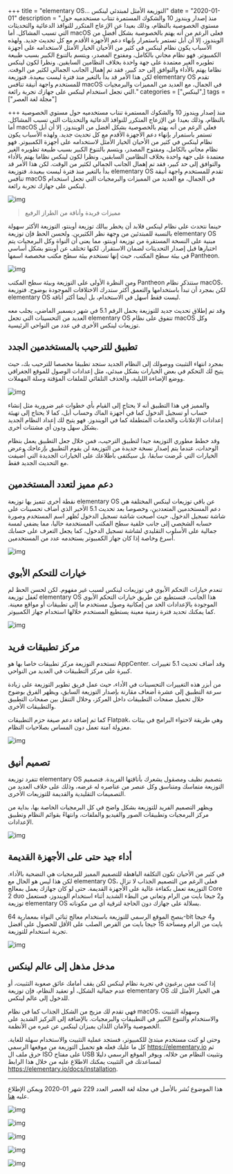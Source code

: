 +++
title = "elementary OS... التوزيعة الأمثل لمبتدئي لينكس"
date = "2020-01-01"
description = "منذ إصدار ويندوز 10 والشكوك المستمرة تنتاب مستخدميه حول مستوي الخصوصية بالنظام، وذلك بعيدا عن الإزعاج المتكرر للنوافذ الدعائية والتحديثات التي تسبب المشاكل. أما macOS فعلى الرغم من أنه يهتم بالخصوصية بشكل أفضل من الويندوز، إلا أن أبل تستمر باستمرار بإنهاء دعم الأجهزة الأقدم مع كل تحديث جديد. ولهذه الأسباب يكون نظام لينكس في كثير من الأحيان الخيار الأمثل لاستخدامه على أجهزة الكمبيوتر. فهو نظام مجاني بالكامل، ومفتوح المصدر، ويتسم بالتنوع الكبير بسبب طبيعة تطويره الغير معتمدة على جهة واحدة بخلاف النظامين السابقين. ونظرا لكون لينكس نظاما يهتم بالأداء والتوافق إلى حد كبير، فقد تم إهمال الجانب الجمالي لكثير من الوقت. لكن هذا الأمر قد بدأ بالتغير منذ فترة ليست ببعيدة. فتوزيعة elementary OS تقدم للمستخدم واجهة أنيقة تنافس macOS في الجمال، مع العديد من المميزات والبرمجيات التي تجعل استخدام لينكس على جهازك تجربة رائعة."
categories = ["لينكس",]
tags = ["مجلة لغة العصر"]

+++
منذ إصدار ويندوز 10 والشكوك المستمرة تنتاب مستخدميه حول مستوي الخصوصية بالنظام، وذلك بعيدا عن الإزعاج المتكرر للنوافذ الدعائية والتحديثات التي تسبب المشاكل. أما macOS فعلى الرغم من أنه يهتم بالخصوصية بشكل أفضل من الويندوز، إلا أن أبل تستمر باستمرار بإنهاء دعم الأجهزة الأقدم مع كل تحديث جديد. ولهذه الأسباب يكون نظام لينكس في كثير من الأحيان الخيار الأمثل لاستخدامه على أجهزة الكمبيوتر. فهو نظام مجاني بالكامل، ومفتوح المصدر، ويتسم بالتنوع الكبير بسبب طبيعة تطويره الغير معتمدة على جهة واحدة بخلاف النظامين السابقين. ونظرا لكون لينكس نظاما يهتم بالأداء والتوافق إلى حد كبير، فقد تم إهمال الجانب الجمالي لكثير من الوقت. لكن هذا الأمر قد بدأ بالتغير منذ فترة ليست ببعيدة. فتوزيعة elementary OS تقدم للمستخدم واجهة أنيقة تنافس macOS في الجمال، مع العديد من المميزات والبرمجيات التي تجعل استخدام لينكس على جهازك تجربة رائعة.

![img](thumbnail-0.png)

> مميزات فريدة وأناقة من الطراز الرفيع

حينما نتحدث على نظام لينكس فلابد أن يخطر ببالك توزيعة أوبنتو، التوزيعة الأكثر سهولة بالنسبة للمبتدئين من وجهة نظر الكثيرين. ولحسن الحظ فإن توزيعة elementary OS مبنية على النسخة المستقرة من توزيعة أوبنتو، مما يعنى أن النواة وكل البرمجيات يتم اختبارها قبل إصدار التحديثات لضمان الاستقرار. لكنها تختلف عن أوبنتو بشكل أساسي في بيئة سطح المكتب، حيث إنها تستخدم بيئة سطح مكتب مخصصة اسمها Pantheon.

![img](images/desktop.png)

ومن النظرة الأولى على التوزيعة وبيئة سطح المكتب Pantheon ستتذكر نظام macOS، لكن بمجرد أن تبدأ باستخدامها والتعمق أكثر ستدرك الاختلافات الموجودة بوضوح. فتوزيعة elementary OS ليست فقط أسهل في الاستخدام، بل أيضا أكثر أناقة.

وقد تم إطلاق تحديث جديد للتوزيعة يحمل الرقم 5.1 في شهر ديسمبر الماضي، يجلب معه العديد من التحسينات التي تجعل elementary OS تتفوق على نظام macOS وكل توزيعات لينكس الأخرى في عدد من النواحي الرئيسية.

## تطبيق للترحيب بالمستخدمين الجدد

بمجرد انتهاء التثبيت ووصولك إلى النظام الجديد ستجد تطبيقا مخصصا للترحيب بك، حيث يتيح لك التحكم في بعض الخيارات بشكل مبدئي، مثل إعدادات الوصول للموقع الجغرافي ووضع الإضاءة الليلية، والحذف التلقائي للملفات المؤقتة وسلة المهملات.

![img](images/Welcome.png)

والمميز في هذا التطبيق أنه لا يحتاج إلى القيام بأي خطوات غير ضرورية مثل إنشاء حساب أو تسجيل الدخول كما في أجهزة الماك وحساب أبل، كما لا يحتاج إلى تهيئة إعدادات الإعلانات والخدمات المتطفلة كما في الويندوز. فهو يتيح لك إعداد النظام الجديد بشكل سهل ودون أي مشتتات أخرى.

وقد خطط مطوري التوزيعة جيدا لتطبيق الترحيب، فمن خلال جعل التطبيق يعمل بنظام الوحدات، عندما يتم إصدار نسخة جديدة من التوزيعة لن يقوم التطبيق بإزعاجك وعرض الخيارات التي عُرضت سابقا، بل سيكتفى باطلاعك على الخيارات الجديدة التي أُضيفت مع التحديث الجديد فقط.

## دعم مميز لتعدد المستخدمين

نقطة أخرى تتميز بها توزيعة elementary OS عن باقي توزيعات لينكس المختلفة هي دعم المستخدمين المتعددين، وخصوصا بعد تحديث 5.1 الأخير الذي أضاف تحسينات على شاشة تسجيل الدخول. حيث أصبحت شاشة تسجيل الدخول تُظهر اسم المستخدم وصورة حسابه الشخصي إلى جانب خلفية سطح المكتب المستخدمة حاليا، مما يضفي لمسة جمالية على الأسلوب التقليدي لشاشة تسجيل الدخول، كما يجعل التعرف على حسابك أسرع وخاصة إذا كان جهاز الكمبيوتر يستخدمه عدد من المستخدمين.

![img](images/greeter.jpg)

## خيارات للتحكم الأبوي

تنعدم خيارات التحكم الأبوي في توزيعات لينكس لسبب غير مفهوم. لكن لحسن الحظ لم تُغفل توزيعة elementary OS هذا الجانب. فتستطيع عن طريق خيارات التحكم الأبوي الموجودة بالإعدادات الحد من إمكانية وصول مستخدم ما إلى تطبيقات أو مواقع معينة. كما يمكنك تحديد فترة زمنية معينة يستطيع المستخدم خلالها استخدام جهاز الكمبيوتر.

![img](images/ParentalControls.png)

## مركز تطبيقات فريد

تستخدم التوزيعة مركز تطبيقات خاصا بها هو AppCenter. وقد أضاف تحديث 5.1 تغييرات كبيرة على مركز التطبيقات في العديد من النواحي.

من أبزر هذه التغييرات التحسينات في الأداء، حيث عمل فريق تطوير التوزيعة على زيادة سرعة التطبيق إلى عشرة أضعاف مقارنة بإصدار التوزيعة السابق، ويظهر الفرق بوضوح خلال تحميل صفحات التطبيقات داخل المركز، وخلال التنقل بين صفحات التطبيق والتطبيقات الأخرى.

كما تم إضافة دعم صيغة حزم التطبيقات Flatpak، وهي طريقة لاحتواء البرامج في بيئات معزولة آمنة تعمل دون المساس بصلاحيات النظام.

![img](images/AppCenter.png)

## تصميم أنيق

تتفرد توزيعة elementary OS بتصميم نظيف ومصقول يشعرك بأناقتها الفريدة. فتصميم التوزيعة متماسك ومتناسق وكل عنصر من عناصره له غرضه، وذلك على خلاف العديد من التصميمات التقليدية والقديمة للتوزيعات الأخرى.

ويظهر التصميم الفريد للتوزيعة بشكل واضح في كل البرمجيات الخاصة بها، بداية من مركز البرمجيات وتطبيقات الصور والفيديو والملفات، وانتهاءً بقوائم النظام وتطبيق الإعدادات.

![img](images/files.png)

## أداء جيد حتى على الأجهزة القديمة

في كثير من الأحيان تكون التكلفة الباهظة للتصميم المميز للبرمجيات هي التضحية بالأداء. لكن هذا ليس هو الحال مع elementary OS، فعلى الرغم من التصميم الجذاب لا تزال التوزيعة تعمل بكفاءة عالية على الأجهزة القديمة. حتى لو كان جهازك يعمل بمعالج Core 2 duo و2 جيجا بايت من الرام وتعاني من البطء الشديد أثناء استخدام الويندوز، فستعمل توزيعة elementary OS بسلالة على جهازك دون الحاجة لترقية أي من مكوناته.

ينصح الموقع الرسمي للتوزيعة باستخدام معالج ثنائي النواة بمعمارية 64-bit و4 جيجا بايت من الرام ومساحة 15 جيجا بايت من القرص الصلب على الأقل للحصول على أفضل تجربة استخدام للتوزيعة.

![img](images/usage.png)

## مدخل مذهل إلى عالم لينكس

إذا كنت ممن يرغبون في تجربة نظام لينكس لكن يقف أمامك عائق صعوبة التثبيت، أو عدم جمالية الشكل، أو تعقيد النظام، فإن توزيعة elementary OS هي الخيار الأمثل لك للدخول إلى عالم لينكس.

فهي تقدم لك مزيج من الشكل الجذاب كما في نظام macOS، وسهولة التثبيت والاستخدام والتنوع الكبير في التطبيقات والبرمجيات. بالإضافة إلى التركيز الشديد على الخصوصية والأمان اللذان يميزان لينكس عن غيره من الأنظمة.

وحتى لو كنت مستخدم مبتدئ للكمبيوتر، فستجد عملية التثبيت والاستخدام سهلة للغاية. كل ما عليك فعله هو تحميل التوزيعة من موقعها الرسمي https://elementary.io ثم حرق ملف ال ISO على مفتاح USB وتثبيت النظام من خلاله. ويوفر الموقع الرسمي دليلا لمساعدتك في التثبيت يمكنك الاطلاع عليه من خلال هذا الرابط https://elementary.io/docs/installation.

---

هذا الموضوع نُشر باﻷصل في مجلة لغة العصر العدد 229 شهر 01-2020 ويمكن الإطلاع عليه [هنا](https://drive.google.com/file/d/1Xs6hxPZ0nq8rOOUkXhRkItZ2bxyrTIFh/view?usp=sharing).

![img](images/229-1.png)

![img](images/229-2.png)

![img](images/229-3.png)

![img](images/229-4.png)

![img](images/229-5.png)
